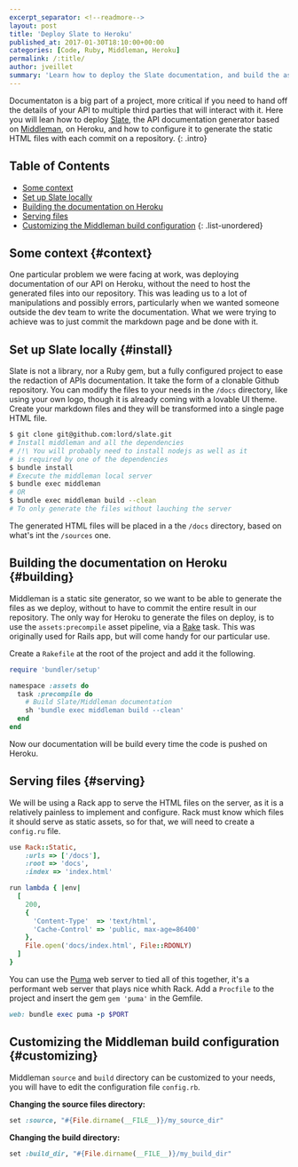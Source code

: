 ```yaml
---
excerpt_separator: <!--readmore-->
layout: post
title: 'Deploy Slate to Heroku'
published_at: 2017-01-30T18:10:00+00:00
categories: [Code, Ruby, Middleman, Heroku]
permalink: /:title/
author: jveillet
summary: 'Learn how to deploy the Slate documentation, and build the assets automatically on Heroku'
---
```


Documentaton is a big part of a project, more critical if you need to hand off the details of your API to multiple third parties that will interact with it.
Here you will lean how to deploy [Slate](https://github.com/lord/slate), the API documentation generator based on [Middleman](https://middlemanapp.com/),
on Heroku, and how to configure it to generate the static HTML files with each commit on a repository.
{: .intro}

<!--readmore-->

## Table of Contents
+ [Some context](#context)
+ [Set up Slate locally](#install)
+ [Building the documentation on Heroku](#building)
+ [Serving files](#serving)
+ [Customizing the Middleman build configuration](#customizing)
{: .list-unordered}

## Some context {#context}

One particular problem we were facing at work, was deploying documentation of our API on Heroku, without the need to host the generated files into our repository. This was
leading us to a lot of manipulations and possibly errors, particularly when we wanted someone outside the dev team to write the documentation. What we were trying to
achieve was to just commit the markdown page and be done with it.

## Set up Slate locally {#install}

Slate is not a library, nor a Ruby gem, but a fully configured project to ease the redaction of APIs documentation. It take the form of a clonable Github repository.
You can modify the files to your needs in the `/docs` directory, like using your own logo, though it is already coming with a lovable UI theme. Create your
markdown files and they will be transformed into a single page HTML file.

```bash
$ git clone git@github.com:lord/slate.git
# Install middleman and all the dependencies
# /!\ You will probably need to install nodejs as well as it
# is required by one of the dependencies
$ bundle install
# Execute the middleman local server
$ bundle exec middleman
# OR
$ bundle exec middleman build --clean
# To only generate the files without lauching the server
```

The generated HTML files will be placed in a the `/docs` directory, based on what's int the `/sources` one.

## Building the documentation on Heroku {#building}

  Middleman is a static site generator, so we want to be able to generate the files as we deploy, without to have to commit the entire result in our repository.
  The only way for Heroku to generate the files on deploy, is to use the `assets:precompile` asset pipeline, via a [Rake](https://github.com/ruby/rake) task. This was originally used for Rails app, but will come handy for our particular use.

Create a `Rakefile` at the root of the project and add it the following.
```ruby
require 'bundler/setup'

namespace :assets do
  task :precompile do
    # Build Slate/Middleman documentation
    sh 'bundle exec middleman build --clean'
  end
end
```

Now our documentation will be build every time the code is pushed on Heroku.

## Serving files {#serving}

We will be using a Rack app to serve the HTML files on the server, as it is a relatively painless to implement and configure. Rack must know which files
it should serve as static assets, so for that, we will need to create a `config.ru` file.

```ruby
use Rack::Static,
    :urls => ['/docs'],
    :root => 'docs',
    :index => 'index.html'

run lambda { |env|
  [
    200,
    {
      'Content-Type'  => 'text/html',
      'Cache-Control' => 'public, max-age=86400'
    },
    File.open('docs/index.html', File::RDONLY)
  ]
}
```

You can use the [Puma](https://puma.io/) web server to tied all of this together, it's a performant web server that plays nice whith Rack.
Add a `Procfile` to the project and insert the gem `gem 'puma'` in the Gemfile.

```ruby
web: bundle exec puma -p $PORT
```

## Customizing the Middleman build configuration {#customizing}

Middleman `source` and `build` directory can be customized to your needs, you will have to edit the configuration file `config.rb`.


**Changing the source files directory:**
```ruby
set :source, "#{File.dirname(__FILE__)}/my_source_dir"
```

**Changing the build directory:**
```ruby
set :build_dir, "#{File.dirname(__FILE__)}/my_build_dir"
```

